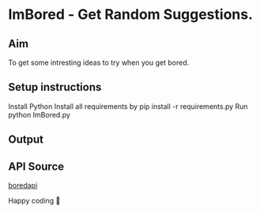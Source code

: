# ImBored - Get Random Suggestions.

## Aim
   To get some intresting ideas to try when you get bored.
## Setup instructions

Install Python
Install all requirements by pip install -r requirements.py
Run python ImBored.py

## Output



## API Source 
[boredapi ](http://https://www.boredapi.com "boredapi ")



Happy coding 🤟 